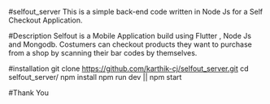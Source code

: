 #selfout_server
This is a simple back-end code written in Node Js for a Self Checkout Application.

#Description
Selfout is a Mobile Application build using Flutter , Node Js and Mongodb.
Costumers can checkout products they want to purchase from a shop by scanning their bar codes by themselves.

#installation
git clone https://github.com/karthik-cj/selfout_server.git
cd selfout_server/
npm install
npm run dev || npm start

#Thank You
